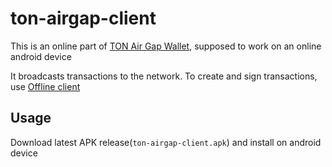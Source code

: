 # ton-airgap-client

This is an online part of [TON Air Gap Wallet](https://github.com/ton-offline-storage), supposed to work on an online android device

It broadcasts transactions to the network. To create and sign transactions, use [Offline client](https://github.com/ton-offline-storage/ton-offline-client/tree/main)

## Usage

Download latest APK release(`ton-airgap-client.apk`) and install on android device
